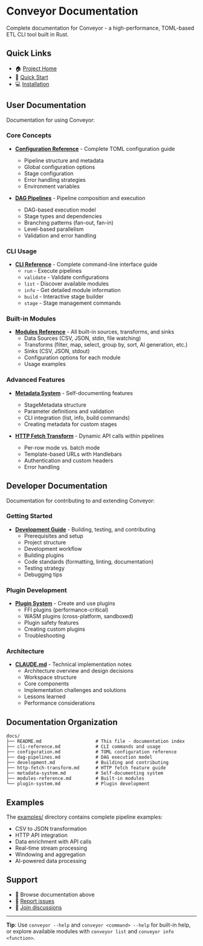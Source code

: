 # Conveyor Documentation

Complete documentation for Conveyor - a high-performance, TOML-based ETL CLI tool built in Rust.

## Quick Links

- 🏠 [Project Home](../README.md)
- 🚀 [Quick Start](../README.md#quick-start)
- 💻 [Installation](../README.md#installation)

## User Documentation

Documentation for using Conveyor:

### Core Concepts

- **[Configuration Reference](configuration.md)** - Complete TOML configuration guide
  - Pipeline structure and metadata
  - Global configuration options
  - Stage configuration
  - Error handling strategies
  - Environment variables

- **[DAG Pipelines](dag-pipelines.md)** - Pipeline composition and execution
  - DAG-based execution model
  - Stage types and dependencies
  - Branching patterns (fan-out, fan-in)
  - Level-based parallelism
  - Validation and error handling

### CLI Usage

- **[CLI Reference](cli-reference.md)** - Complete command-line interface guide
  - `run` - Execute pipelines
  - `validate` - Validate configurations
  - `list` - Discover available modules
  - `info` - Get detailed module information
  - `build` - Interactive stage builder
  - `stage` - Stage management commands

### Built-in Modules

- **[Modules Reference](modules-reference.md)** - All built-in sources, transforms, and sinks
  - Data Sources (CSV, JSON, stdin, file watching)
  - Transforms (filter, map, select, group by, sort, AI generation, etc.)
  - Sinks (CSV, JSON, stdout)
  - Configuration options for each module
  - Usage examples

### Advanced Features

- **[Metadata System](metadata-system.md)** - Self-documenting features
  - StageMetadata structure
  - Parameter definitions and validation
  - CLI integration (list, info, build commands)
  - Creating metadata for custom stages

- **[HTTP Fetch Transform](http-fetch-transform.md)** - Dynamic API calls within pipelines
  - Per-row mode vs. batch mode
  - Template-based URLs with Handlebars
  - Authentication and custom headers
  - Error handling

## Developer Documentation

Documentation for contributing to and extending Conveyor:

### Getting Started

- **[Development Guide](development.md)** - Building, testing, and contributing
  - Prerequisites and setup
  - Project structure
  - Development workflow
  - Building plugins
  - Code standards (formatting, linting, documentation)
  - Testing strategy
  - Debugging tips

### Plugin Development

- **[Plugin System](plugin-system.md)** - Create and use plugins
  - FFI plugins (performance-critical)
  - WASM plugins (cross-platform, sandboxed)
  - Plugin safety features
  - Creating custom plugins
  - Troubleshooting

### Architecture

- **[CLAUDE.md](../CLAUDE.md)** - Technical implementation notes
  - Architecture overview and design decisions
  - Workspace structure
  - Core components
  - Implementation challenges and solutions
  - Lessons learned
  - Performance considerations

## Documentation Organization

```
docs/
├── README.md                    # This file - documentation index
├── cli-reference.md             # CLI commands and usage
├── configuration.md             # TOML configuration reference
├── dag-pipelines.md             # DAG execution model
├── development.md               # Building and contributing
├── http-fetch-transform.md      # HTTP fetch feature guide
├── metadata-system.md           # Self-documenting system
├── modules-reference.md         # Built-in modules
└── plugin-system.md             # Plugin development
```

## Examples

The [examples/](../examples/) directory contains complete pipeline examples:

- CSV to JSON transformation
- HTTP API integration
- Data enrichment with API calls
- Real-time stream processing
- Windowing and aggregation
- AI-powered data processing

## Support

- 📖 Browse documentation above
- 🐛 [Report issues](https://github.com/yoonhoGo/conveyor/issues)
- 💬 [Join discussions](https://github.com/yoonhoGo/conveyor/discussions)

---

**Tip**: Use `conveyor --help` and `conveyor <command> --help` for built-in help, or explore available modules with `conveyor list` and `conveyor info <function>`.
